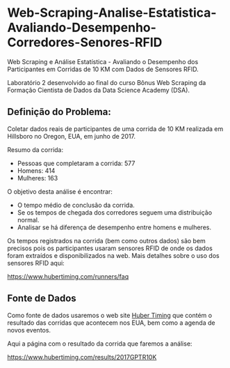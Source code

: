 # Web-Scraping-Analise-Estatistica-Avaliando-Desempenho-Corredores-Senores-RFID

Web Scraping e Análise Estatística - Avaliando o Desempenho dos Participantes em Corridas de 10 KM com Dados de Sensores RFID.

Laboratório 2 desenvolvido ao final do curso Bônus Web Scraping da Formação Cientista de Dados da Data Science Academy (DSA).

## Definição do Problema:

Coletar dados reais de participantes de uma corrida de 10 KM realizada em Hillsboro no Oregon, EUA, em junho de 2017. 

Resumo da corrida:

- Pessoas que completaram a corrida: 577
- Homens: 414
- Mulheres: 163

O objetivo desta análise é encontrar:
    
- O tempo médio de conclusão da corrida.
- Se os tempos de chegada dos corredores seguem uma distribuição normal.
- Analisar se há diferença de desempenho entre homens e mulheres.

Os tempos registrados na corrida (bem como outros dados) são bem precisos pois os participantes usaram sensores RFID de onde os dados foram extraídos e disponibilizados na web. Mais detalhes sobre o uso dos sensores RFID aqui:

https://www.hubertiming.com/runners/faq

## Fonte de Dados

Como fonte de dados usaremos o web site <a href="https://www.hubertiming.com/">Huber Timing</a> que contém o resultado das corridas que acontecem nos EUA, bem como a agenda de novos eventos.

Aqui a página com o resultado da corrida que faremos a análise:

https://www.hubertiming.com/results/2017GPTR10K
